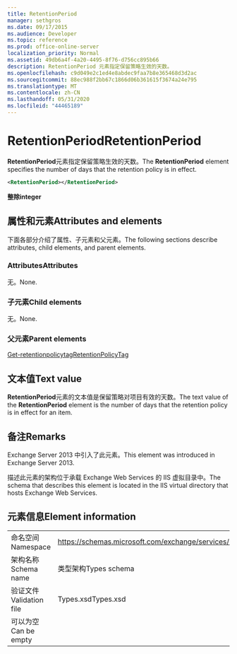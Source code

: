 ```yaml
---
title: RetentionPeriod
manager: sethgros
ms.date: 09/17/2015
ms.audience: Developer
ms.topic: reference
ms.prod: office-online-server
localization_priority: Normal
ms.assetid: 49db6a4f-4a20-4495-8f76-d756cc895b66
description: RetentionPeriod 元素指定保留策略生效的天数。
ms.openlocfilehash: c9d049e2c1ed4e8abdec9faa7b8e365468d3d2ac
ms.sourcegitcommit: 88ec988f2bb67c1866d06b361615f3674a24e795
ms.translationtype: MT
ms.contentlocale: zh-CN
ms.lasthandoff: 05/31/2020
ms.locfileid: "44465189"
---
```

# <a name="retentionperiod"></a><span data-ttu-id="bcc5a-103">RetentionPeriod</span><span class="sxs-lookup"><span data-stu-id="bcc5a-103">RetentionPeriod</span></span>

<span data-ttu-id="bcc5a-104">**RetentionPeriod**元素指定保留策略生效的天数。</span><span class="sxs-lookup"><span data-stu-id="bcc5a-104">The **RetentionPeriod** element specifies the number of days that the retention policy is in effect.</span></span> 
  
```XML
<RetentionPeriod></RetentionPeriod>
```

 <span data-ttu-id="bcc5a-105">**整除**</span><span class="sxs-lookup"><span data-stu-id="bcc5a-105">**integer**</span></span>
## <a name="attributes-and-elements"></a><span data-ttu-id="bcc5a-106">属性和元素</span><span class="sxs-lookup"><span data-stu-id="bcc5a-106">Attributes and elements</span></span>

<span data-ttu-id="bcc5a-107">下面各部分介绍了属性、子元素和父元素。</span><span class="sxs-lookup"><span data-stu-id="bcc5a-107">The following sections describe attributes, child elements, and parent elements.</span></span>
  
### <a name="attributes"></a><span data-ttu-id="bcc5a-108">Attributes</span><span class="sxs-lookup"><span data-stu-id="bcc5a-108">Attributes</span></span>

<span data-ttu-id="bcc5a-109">无。</span><span class="sxs-lookup"><span data-stu-id="bcc5a-109">None.</span></span>
  
### <a name="child-elements"></a><span data-ttu-id="bcc5a-110">子元素</span><span class="sxs-lookup"><span data-stu-id="bcc5a-110">Child elements</span></span>

<span data-ttu-id="bcc5a-111">无。</span><span class="sxs-lookup"><span data-stu-id="bcc5a-111">None.</span></span>
  
### <a name="parent-elements"></a><span data-ttu-id="bcc5a-112">父元素</span><span class="sxs-lookup"><span data-stu-id="bcc5a-112">Parent elements</span></span>

[<span data-ttu-id="bcc5a-113">Get-retentionpolicytag</span><span class="sxs-lookup"><span data-stu-id="bcc5a-113">RetentionPolicyTag</span></span>](retentionpolicytag.md)
  
## <a name="text-value"></a><span data-ttu-id="bcc5a-114">文本值</span><span class="sxs-lookup"><span data-stu-id="bcc5a-114">Text value</span></span>

<span data-ttu-id="bcc5a-115">**RetentionPeriod**元素的文本值是保留策略对项目有效的天数。</span><span class="sxs-lookup"><span data-stu-id="bcc5a-115">The text value of the **RetentionPeriod** element is the number of days that the retention policy is in effect for an item.</span></span> 
  
## <a name="remarks"></a><span data-ttu-id="bcc5a-116">备注</span><span class="sxs-lookup"><span data-stu-id="bcc5a-116">Remarks</span></span>

<span data-ttu-id="bcc5a-117">Exchange Server 2013 中引入了此元素。</span><span class="sxs-lookup"><span data-stu-id="bcc5a-117">This element was introduced in Exchange Server 2013.</span></span>
  
<span data-ttu-id="bcc5a-118">描述此元素的架构位于承载 Exchange Web Services 的 IIS 虚拟目录中。</span><span class="sxs-lookup"><span data-stu-id="bcc5a-118">The schema that describes this element is located in the IIS virtual directory that hosts Exchange Web Services.</span></span>
  
## <a name="element-information"></a><span data-ttu-id="bcc5a-119">元素信息</span><span class="sxs-lookup"><span data-stu-id="bcc5a-119">Element information</span></span>

|||
|:-----|:-----|
|<span data-ttu-id="bcc5a-120">命名空间</span><span class="sxs-lookup"><span data-stu-id="bcc5a-120">Namespace</span></span>  <br/> |https://schemas.microsoft.com/exchange/services/2006/types  <br/> |
|<span data-ttu-id="bcc5a-121">架构名称</span><span class="sxs-lookup"><span data-stu-id="bcc5a-121">Schema name</span></span>  <br/> |<span data-ttu-id="bcc5a-122">类型架构</span><span class="sxs-lookup"><span data-stu-id="bcc5a-122">Types schema</span></span>  <br/> |
|<span data-ttu-id="bcc5a-123">验证文件</span><span class="sxs-lookup"><span data-stu-id="bcc5a-123">Validation file</span></span>  <br/> |<span data-ttu-id="bcc5a-124">Types.xsd</span><span class="sxs-lookup"><span data-stu-id="bcc5a-124">Types.xsd</span></span>  <br/> |
|<span data-ttu-id="bcc5a-125">可以为空</span><span class="sxs-lookup"><span data-stu-id="bcc5a-125">Can be empty</span></span>  <br/> ||
   

